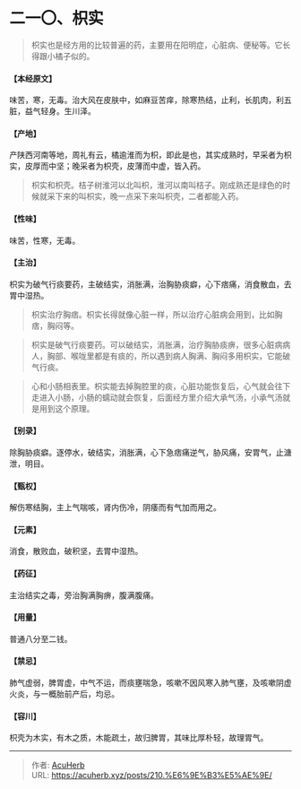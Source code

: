 # 二一〇、枳实


> 枳实也是经方用的比较普遍的药，主要用在阳明症，心脏病、便秘等。它长得跟小橘子似的。

#### 【本经原文】
味苦，寒，无毒。治大风在皮肤中，如麻豆苦痒，除寒热结，止利，长肌肉，利五脏，益气轻身。生川泽。
#### 【产地】
产陕西河南等地，周礼有云，橘逾淮而为枳，即此是也，其实成熟时，早采者为枳实，皮厚而中坚；晚采者为枳壳，皮薄而中虚，皆入药。

> 枳实和枳壳‍。桔子树淮河以北叫枳，淮河以南叫桔子。刚成熟还是绿色的时候就采下来的叫枳实，晚一点采下来叫枳壳，二者都能入药。

#### 【性味】
味苦，性寒，无毒。
#### 【主治】
枳实为破气行痰要药，主破结实，消胀满，治胸胁痰癖，心下痞痛，消食散血，去胃中湿热。

> 枳实治疗胸痞‍。枳实长得就像心脏一样，所以治疗心脏病会用到，比如胸痞，胸闷等。

> 枳实是破气行痰要药。可以破结实，消胀满，治疗胸胁痰痹，很多心脏病病人，胸部、喉咙里都是有痰的，所以遇到病人胸满、胸闷多用枳实，它能破气行痰。

> 心和小肠相表里。枳实能去掉胸腔里的痰，心脏功能恢复后，心气就会往下走进入小肠，小肠的蠕动就会恢复，后面经方里介绍大承气汤，小承气汤就是用到这个原理。

#### 【别录】
除胸胁痰癖。逐停水，破结实，消胀满，心下急痞痛逆气，胁风痛，安胃气，止溏泄，明目。
#### 【甄权】
解伤寒结胸，主上气喘咳，肾内伤冷，阴痿而有气加而用之。
#### 【元素】
消食，散败血，破积坚，去胃中湿热。
#### 【药征】
主治结实之毒，旁治胸满胸痹，腹满腹痛。
#### 【用量】
普通八分至二钱。
#### 【禁忌】
肺气虚弱，脾胃虚，中气不运，而痰壅喘急，咳嗽不因风寒入肺气壅，及咳嗽阴虚火炎，与一概胎前产后，均忌。
#### 【容川】
枳壳为木实，有木之质，木能疏土，故归脾胃，其味比厚朴轻，故理胃气。

---

> 作者: [AcuHerb](https://acuherb.xyz)  
> URL: https://acuherb.xyz/posts/210.%E6%9E%B3%E5%AE%9E/  

